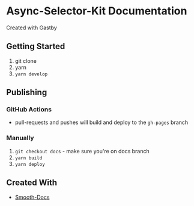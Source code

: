 # Async-Selector-Kit Documentation

Created with Gastby

## Getting Started

1. git clone
2. yarn
3. `yarn develop`

## Publishing

### GitHub Actions

- pull-requests and pushes will build and deploy to the `gh-pages` branch

### Manually

1. `git checkout docs` - make sure you're on docs branch
2. `yarn build`
3. `yarn deploy`

## Created With

- [Smooth-Docs](https://smooth-doc.com/)
